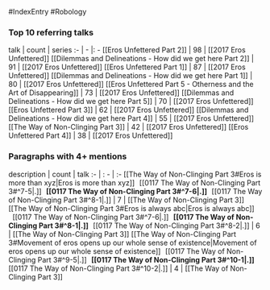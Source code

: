 #IndexEntry #Robology

### Top 10 referring talks
talk | count | series
:- | - |: -
[[Eros Unfettered Part 2]] | 98 | [[2017 Eros Unfettered]]
[[Dilemmas and Delineations - How did we get here Part 2]] | 91 | [[2017 Eros Unfettered]]
[[Eros Unfettered Part 1]] | 87 | [[2017 Eros Unfettered]]
[[Dilemmas and Delineations - How did we get here Part 1]] | 80 | [[2017 Eros Unfettered]]
[[Eros Unfettered Part 5 - Otherness and the Art of Disappearing]] | 73 | [[2017 Eros Unfettered]]
[[Dilemmas and Delineations - How did we get here Part 5]] | 70 | [[2017 Eros Unfettered]]
[[Eros Unfettered Part 3]] | 62 | [[2017 Eros Unfettered]]
[[Dilemmas and Delineations - How did we get here Part 4]] | 55 | [[2017 Eros Unfettered]]
[[The Way of Non-Clinging Part 3]] | 42 | [[2017 Eros Unfettered]]
[[Eros Unfettered Part 4]] | 38 | [[2017 Eros Unfettered]]

### Paragraphs with 4+ mentions
description | count | talk
:- | : - | :-
[[The Way of Non-Clinging Part 3#Eros is more than xyz\|Eros is more than xyz]] &nbsp;&nbsp;[[0117 The Way of Non-Clinging Part 3#^7-5\|.]] &nbsp; **[[0117 The Way of Non-Clinging Part 3#^7-6\|.]]** &nbsp; [[0117 The Way of Non-Clinging Part 3#^8-1\|.]] | 7 | [[The Way of Non-Clinging Part 3]]
[[The Way of Non-Clinging Part 3#Eros is always abc\|Eros is always abc]] &nbsp;&nbsp;[[0117 The Way of Non-Clinging Part 3#^7-6\|.]] &nbsp; **[[0117 The Way of Non-Clinging Part 3#^8-1\|.]]** &nbsp; [[0117 The Way of Non-Clinging Part 3#^8-2\|.]] | 6 | [[The Way of Non-Clinging Part 3]]
[[The Way of Non-Clinging Part 3#Movement of eros opens up our whole sense of existence\|Movement of eros opens up our whole sense of existence]] &nbsp;&nbsp;[[0117 The Way of Non-Clinging Part 3#^9-5\|.]] &nbsp; **[[0117 The Way of Non-Clinging Part 3#^10-1\|.]]** &nbsp; [[0117 The Way of Non-Clinging Part 3#^10-2\|.]] | 4 | [[The Way of Non-Clinging Part 3]]


